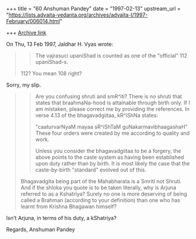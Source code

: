 +++
title = "60 Anshuman Pandey"
date = "1997-02-13"
upstream_url = "https://lists.advaita-vedanta.org/archives/advaita-l/1997-February/006014.html"

+++
[Archive link](https://lists.advaita-vedanta.org/archives/advaita-l/1997-February/006014.html)

On Thu, 13 Feb 1997, Jaldhar H. Vyas wrote:

> > The vajrasuci upaniShad is counted as one of the "official" 112
> > upaniShad-s.
>
> 112?  You mean 108 right?

Sorry, my slip.

> >Are you confusing shruti and smR^iti? There is no shruti
> > that states that braahmaNa-hood is attainable through birth only. If I am
> > mistaken, please correct me by providing the references. In verse 4.13 of
> > the bhagavadgiitaa, kR^iShNa states:
> >
> > "caaturvarNyaM mayaa sR^iShTaM guNakarmavibhaagashaH"
> > These four orders were created by me according to quality and work.
> >
> > Unless you consider the bhagavadgiitaa to be a forgery, the above points
> > to the caste system as having been established upon duty rather than by
> > birth. It is most likely the case that the caste-by-birth "standard"
> > evolved out of this.
> >
>
> Bhagavadgita being part of the Mahabharata is a Smriti not Shruti.  And if
> the shloka you quote is to be taken literally, why is Arjuna referred to
> as a Kshatriya?  Surely no one is more deserving of being called a Brahman
> (according to your definition) than one who has learnt from Krishna
> Bhagawan himself?

Isn't Arjuna, in terms of his duty, a kShatriya?

Regards,
Anshuman Pandey

